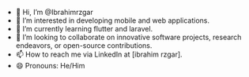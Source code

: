 - 👋 Hi, I’m @Ibrahimrzgar
- 👀 I’m interested in developing mobile and web applications.
- 🌱 I’m currently learning flutter and laravel.
- 💞️ I’m looking to collaborate on innovative software projects, research endeavors, or open-source contributions.
- 📫 How to reach me via LinkedIn at [ibrahim rzgar].
- 😄 Pronouns: He/Him

